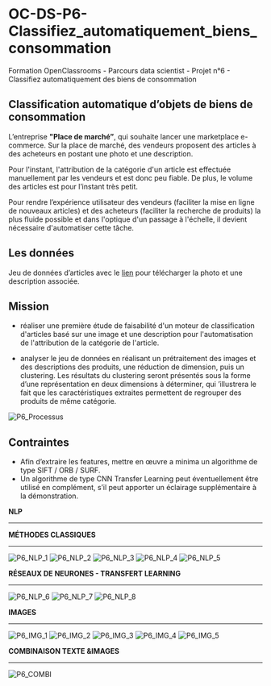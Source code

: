 # OC-DS-P6-Classifiez_automatiquement_biens_consommation
Formation OpenClassrooms - Parcours data scientist - Projet n°6 - Classifiez automatiquement des biens de consommation

## Classification automatique d’objets de biens de consommation 

L’entreprise __"Place de marché”__, qui souhaite lancer une marketplace e-commerce.
Sur la place de marché, des vendeurs proposent des articles à des acheteurs en postant une photo et une description.

Pour l'instant, l'attribution de la catégorie d'un article est effectuée manuellement par les vendeurs et est donc peu fiable. De plus, le volume des articles est pour l’instant très petit.

Pour rendre l’expérience utilisateur des vendeurs (faciliter la mise en ligne de nouveaux articles) et des acheteurs (faciliter la recherche de produits) la plus fluide possible et dans l'optique d'un passage à l'échelle, il devient nécessaire d'automatiser cette tâche.

## Les données
Jeu de données d’articles avec le [lien](https://s3-eu-west-1.amazonaws.com/static.oc-static.com/prod/courses/files/Parcours_data_scientist/Projet+-+Textimage+DAS+V2/Dataset+projet+pre%CC%81traitement+textes+images.zip) pour télécharger la photo et une description associée.

## Mission
- réaliser une première étude de faisabilité d'un moteur de classification d'articles basé sur une image et une description pour l'automatisation de l'attribution de la catégorie de l'article.

- analyser le jeu de données en réalisant un prétraitement des images et des descriptions des produits, une réduction de dimension, puis un clustering. 
Les résultats du clustering seront présentés sous la forme d’une représentation en deux dimensions à déterminer, qui ’illustrera le fait que les caractéristiques extraites permettent de regrouper des produits de même catégorie.

![P6_Processus](https://user-images.githubusercontent.com/71518818/135125486-52fa5e54-5ad3-4172-aba7-c9ddb1193ba6.png)

## Contraintes
- Afin d’extraire les features, mettre en œuvre a minima un algorithme de type SIFT / ORB / SURF.
- Un algorithme de type CNN Transfer Learning peut éventuellement être utilisé en complément, s’il peut apporter un éclairage supplémentaire à la démonstration.

**NLP**
******

**MÉTHODES CLASSIQUES**
*****
![P6_NLP_1](https://user-images.githubusercontent.com/71518818/135125773-7b220ba1-ca2d-47e5-99fc-d1a874c1c93f.png)
![P6_NLP_2](https://user-images.githubusercontent.com/71518818/135125994-4e89e96a-c552-4a19-ad0b-eae2745f28d3.png)
![P6_NLP_3](https://user-images.githubusercontent.com/71518818/135126086-4de28394-c39a-497c-82c3-876f4d48653a.png)
![P6_NLP_4](https://user-images.githubusercontent.com/71518818/135126262-cc08bef4-5c02-4cf0-94a6-165ffd53e8be.png)
![P6_NLP_5](https://user-images.githubusercontent.com/71518818/135126152-e9c315d1-8975-4652-a028-1003b930fc62.png)

**RÉSEAUX DE NEURONES - TRANSFERT LEARNING**
*****
![P6_NLP_6](https://user-images.githubusercontent.com/71518818/135127835-54eec882-bdad-404e-8840-500355be1f1f.png)
![P6_NLP_7](https://user-images.githubusercontent.com/71518818/135127894-d2c62948-56d5-4210-8ad8-d1e81a58a24a.png)
![P6_NLP_8](https://user-images.githubusercontent.com/71518818/135127925-bc2f33ed-7b4c-4dba-b5ac-7867fb66bb96.png)


**IMAGES**
******
![P6_IMG_1](https://user-images.githubusercontent.com/71518818/135126328-3bd5080a-fb5f-42b8-8d6d-9cbed57f7b7b.png)
![P6_IMG_2](https://user-images.githubusercontent.com/71518818/135126428-05e3046c-1e80-4714-b827-6d0e25319a21.png)
![P6_IMG_3](https://user-images.githubusercontent.com/71518818/135126463-6c4842fc-250e-4af3-9247-8cb39db11311.png)
![P6_IMG_4](https://user-images.githubusercontent.com/71518818/135126503-01a489ea-e2ec-4cd8-977a-a52769bce7f7.png)
![P6_IMG_5](https://user-images.githubusercontent.com/71518818/135126545-00303f1a-ccd3-4e32-8919-37a1ab932539.png)

**COMBINAISON TEXTE &IMAGES**
******
![P6_COMBI](https://user-images.githubusercontent.com/71518818/135126632-7ede28fb-21be-4693-ad57-12f816e64015.png)
